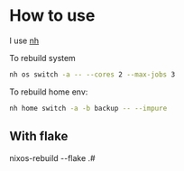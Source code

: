 # How to use

I use [nh](https://github.com/viperML/nh)

To rebuild system

```sh
nh os switch -a -- --cores 2 --max-jobs 3
```

To rebuild home env:

```sh
nh home switch -a -b backup -- --impure
```

## With flake

nixos-rebuild --flake .#
